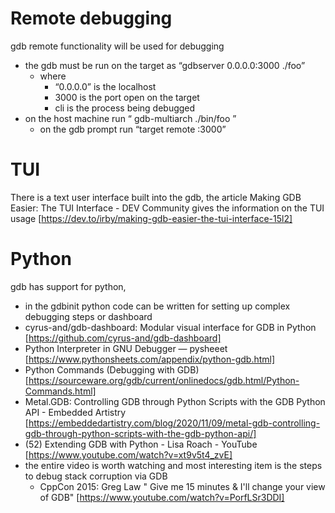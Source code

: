# Remote debugging

gdb remote functionality will be used for debugging 

- the gdb must be run on the target as “gdbserver 0.0.0.0:3000 ./foo”
  - where 
    - “0.0.0.0” is the localhost 
    - 3000 is the port open on the target 
    - cli is the process being debugged 
- on the host machine run “ gdb-multiarch ./bin/foo ”
  - on the gdb prompt run “target remote <target-ip>:3000”

# TUI

There is a text user interface built into the gdb, the article Making GDB Easier: The TUI Interface - DEV Community gives the information on the TUI usage [https://dev.to/irby/making-gdb-easier-the-tui-interface-15l2]

# Python 

gdb has support for python, 

- in the gdbinit python code can be written for setting up complex debugging steps or dashboard 
- cyrus-and/gdb-dashboard: Modular visual interface for GDB in Python [https://github.com/cyrus-and/gdb-dashboard]
- Python Interpreter in GNU Debugger — pysheeet [https://www.pythonsheets.com/appendix/python-gdb.html]
- Python Commands (Debugging with GDB) [https://sourceware.org/gdb/current/onlinedocs/gdb.html/Python-Commands.html]
- Metal.GDB: Controlling GDB through Python Scripts with the GDB Python API - Embedded Artistry [https://embeddedartistry.com/blog/2020/11/09/metal-gdb-controlling-gdb-through-python-scripts-with-the-gdb-python-api/]
- (52) Extending GDB with Python - Lisa Roach - YouTube [https://www.youtube.com/watch?v=xt9v5t4_zvE]
- the entire video is worth watching and most interesting item is the steps to debug stack corruption via GDB 
  - CppCon 2015: Greg Law " Give me 15 minutes & I'll change your view of GDB" [https://www.youtube.com/watch?v=PorfLSr3DDI]

